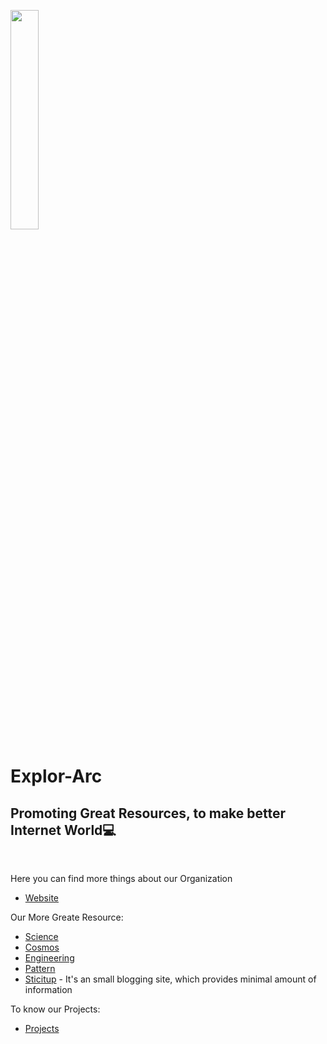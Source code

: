<p><a href="https://explorarc.com" target="_blank"><img src="https://explorarc.com/logo.png" width="30%"></a></p>

# Explor-Arc
## Promoting Great Resources, to make better Internet World💻

<br />

Here you can find more things about our Organization
- [Website](https://explorarc.com/)

Our More Greate Resource:
- [Science](https://science.explorarc.com/)
- [Cosmos](https://cosmos.explorarc.com/)
- [Engineering](https://engineering.explorarc.com/)
- [Pattern](https://pattern.explorarc.com/)
- [Sticitup](https://sticitup.explorarc.com/) - It's an small blogging site, which provides minimal amount of information

To know our Projects:
- [Projects](https://explorarc.com/projects)
